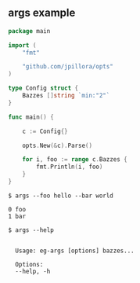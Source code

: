 ## args example

<!--tmpl,chomp,code=go:cat main.go -->
``` go 
package main

import (
	"fmt"

	"github.com/jpillora/opts"
)

type Config struct {
	Bazzes []string `min:"2"`
}

func main() {

	c := Config{}

	opts.New(&c).Parse()

	for i, foo := range c.Bazzes {
		fmt.Println(i, foo)
	}
}
```
<!--/tmpl-->

```
$ args --foo hello --bar world
```

<!--tmpl,chomp,code=plain:go run main.go foo bar -->
``` plain 
0 foo
1 bar
```
<!--/tmpl-->

```
$ args --help
```

<!--tmpl,chomp,code=plain:go build -o eg-args && ./eg-args --help && rm eg-args -->
``` plain 

  Usage: eg-args [options] bazzes...

  Options:
  --help, -h

```
<!--/tmpl-->
